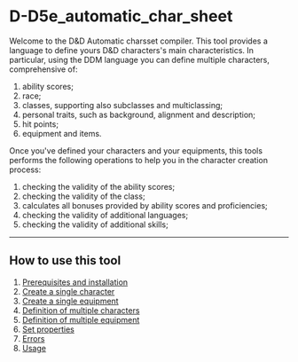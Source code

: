 # D-D5e_automatic_char_sheet
Welcome to the D&D Automatic charsset compiler. This tool provides a language to define
yours D&D characters's main characteristics. In particular, using the DDM language you can 
define multiple characters, comprehensive of:
1. ability scores;
2. race;
3. classes, supporting also subclasses and multiclassing;
4. personal traits, such as background, alignment and description;
5. hit points;
6. equipment and items.

Once you've defined your characters and your equipments, this tools performs the following
operations to help you in the character creation process:
1. checking the validity of the ability scores;
2. checking the validity of the class;
3. calculates all bonuses provided by ability scores and proficiencies;
4. checking the validity of additional languages;
5.  checking the validity of additional skills;

---
## How to use this tool
1. [Prerequisites and installation](./doc/Req_Inst.md)
2. [Create a single character](./doc/SingleChar.md)
3. [Create a single equipment](./doc/SingleEquip.md)
4. [Definition of multiple characters](./doc/mulChar.md)
5. [Definition of multiple equipment](./doc/mulEquip.md)
5. [Set properties](./doc/settings.md)
6. [Errors](./doc/errors.md)
7. [Usage](./doc/usage.md)